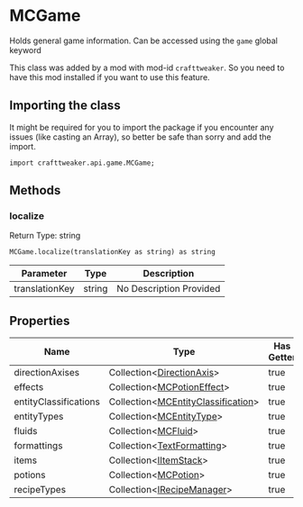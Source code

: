 # MCGame

Holds general game information.
 Can be accessed using the `game` global keyword

This class was added by a mod with mod-id `crafttweaker`. So you need to have this mod installed if you want to use this feature.

## Importing the class

It might be required for you to import the package if you encounter any issues (like casting an Array), so better be safe than sorry and add the import.
```zenscript
import crafttweaker.api.game.MCGame;
```


## Methods

### localize



Return Type: string

```zenscript
MCGame.localize(translationKey as string) as string
```
| Parameter | Type | Description |
|-----------|------|-------------|
| translationKey | string | No Description Provided |

## Properties

| Name | Type | Has Getter | Has Setter |
|------|------|------------|------------|
| directionAxises | Collection&lt;[DirectionAxis](/vanilla/api/util/DirectionAxis)&gt; | true | false |
| effects | Collection&lt;[MCPotionEffect](/vanilla/api/potion/MCPotionEffect)&gt; | true | false |
| entityClassifications | Collection&lt;[MCEntityClassification](/vanilla/api/entity/MCEntityClassification)&gt; | true | false |
| entityTypes | Collection&lt;[MCEntityType](/vanilla/api/entities/MCEntityType)&gt; | true | false |
| fluids | Collection&lt;[MCFluid](/vanilla/api/fluid/MCFluid)&gt; | true | false |
| formattings | Collection&lt;[TextFormatting](/vanilla/api/util/text/TextFormatting)&gt; | true | false |
| items | Collection&lt;[IItemStack](/vanilla/api/items/IItemStack)&gt; | true | false |
| potions | Collection&lt;[MCPotion](/vanilla/api/potion/MCPotion)&gt; | true | false |
| recipeTypes | Collection&lt;[IRecipeManager](/vanilla/api/managers/IRecipeManager)&gt; | true | false |

